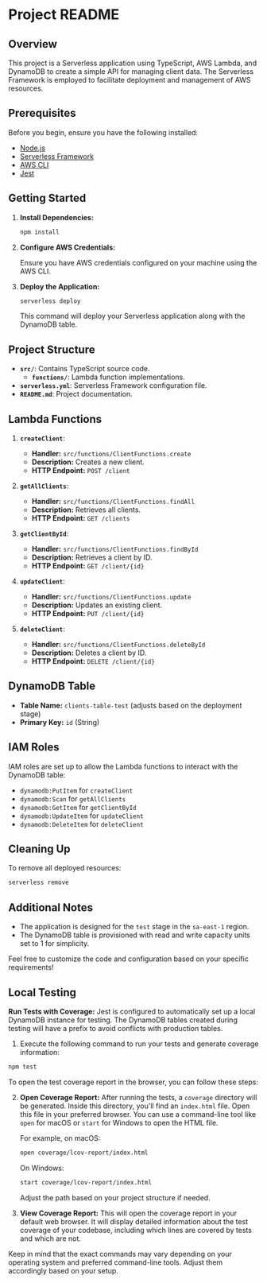 # Project README

## Overview

This project is a Serverless application using TypeScript, AWS Lambda, and DynamoDB to create a simple API for managing client data. The Serverless Framework is employed to facilitate deployment and management of AWS resources.

## Prerequisites

Before you begin, ensure you have the following installed:

- [Node.js](https://nodejs.org/)
- [Serverless Framework](https://www.serverless.com/)
- [AWS CLI](https://aws.amazon.com/cli/)
- [Jest](https://jestjs.io/)

## Getting Started

1. **Install Dependencies:**

   ```bash
   npm install
   ```

2. **Configure AWS Credentials:**

   Ensure you have AWS credentials configured on your machine using the AWS CLI.

3. **Deploy the Application:**

   ```bash
   serverless deploy
   ```

   This command will deploy your Serverless application along with the DynamoDB table.

## Project Structure

- **`src/`**: Contains TypeScript source code.
  - **`functions/`**: Lambda function implementations.
- **`serverless.yml`**: Serverless Framework configuration file.
- **`README.md`**: Project documentation.

## Lambda Functions

1. **`createClient`**:

   - **Handler:** `src/functions/ClientFunctions.create`
   - **Description:** Creates a new client.
   - **HTTP Endpoint:** `POST /client`

2. **`getAllClients`**:

   - **Handler:** `src/functions/ClientFunctions.findAll`
   - **Description:** Retrieves all clients.
   - **HTTP Endpoint:** `GET /clients`

3. **`getClientById`**:

   - **Handler:** `src/functions/ClientFunctions.findById`
   - **Description:** Retrieves a client by ID.
   - **HTTP Endpoint:** `GET /client/{id}`

4. **`updateClient`**:

   - **Handler:** `src/functions/ClientFunctions.update`
   - **Description:** Updates an existing client.
   - **HTTP Endpoint:** `PUT /client/{id}`

5. **`deleteClient`**:
   - **Handler:** `src/functions/ClientFunctions.deleteById`
   - **Description:** Deletes a client by ID.
   - **HTTP Endpoint:** `DELETE /client/{id}`

## DynamoDB Table

- **Table Name:** `clients-table-test` (adjusts based on the deployment stage)
- **Primary Key:** `id` (String)

## IAM Roles

IAM roles are set up to allow the Lambda functions to interact with the DynamoDB table:

- `dynamodb:PutItem` for `createClient`
- `dynamodb:Scan` for `getAllClients`
- `dynamodb:GetItem` for `getClientById`
- `dynamodb:UpdateItem` for `updateClient`
- `dynamodb:DeleteItem` for `deleteClient`

## Cleaning Up

To remove all deployed resources:

```bash
serverless remove
```

## Additional Notes

- The application is designed for the `test` stage in the `sa-east-1` region.
- The DynamoDB table is provisioned with read and write capacity units set to 1 for simplicity.

Feel free to customize the code and configuration based on your specific requirements!

## Local Testing

**Run Tests with Coverage:**
Jest is configured to automatically set up a local DynamoDB instance for testing. The DynamoDB tables created during testing will have a prefix to avoid conflicts with production tables.

1.  Execute the following command to run your tests and generate coverage information:

```bash
npm test
```

To open the test coverage report in the browser, you can follow these steps:

2. **Open Coverage Report:**
   After running the tests, a `coverage` directory will be generated. Inside this directory, you'll find an `index.html` file. Open this file in your preferred browser. You can use a command-line tool like `open` for macOS or `start` for Windows to open the HTML file.

   For example, on macOS:

   ```bash
   open coverage/lcov-report/index.html
   ```

   On Windows:

   ```bash
   start coverage/lcov-report/index.html
   ```

   Adjust the path based on your project structure if needed.

3. **View Coverage Report:**
   This will open the coverage report in your default web browser. It will display detailed information about the test coverage of your codebase, including which lines are covered by tests and which are not.

Keep in mind that the exact commands may vary depending on your operating system and preferred command-line tools. Adjust them accordingly based on your setup.
